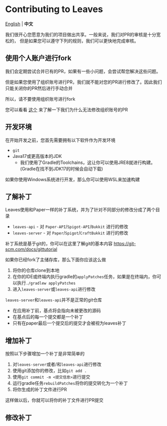 Contributing to Leaves
===========

[English](https://github.com/LeavesMC/Leaves/blob/master/docs/CONTRIBUTING.md) | **中文**


我们很开心您愿意为我们的项目做出共享。一般来说，我们对PR的审核是十分宽松的，
但是如果您可以遵守下列的规则，我们可以更快地完成审核。

## 使用个人账户进行fork

我们会定期尝试合并已有的PR，如果有一些小问题，会尝试帮您解决这些问题。

但是如果您使用了组织账号进行PR，我们就不能对您的PR进行修改了。因此我们只能关闭你的PR然后进行手动合并

所以，请不要使用组织账号进行fork

您可以看看 [这个](https://github.com/isaacs/github/issues/1681) 来了解一下我们为什么无法修改组织账号的PR

## 开发环境

在开始开发之前，您首先需要拥有以下软件作为开发环境

- `git`
- Java17或更高版本的JDK
    - 我们使用了Gradle的Toolchains，这让你可以使用JRE8就进行构建。(Gradle在找不到JDK17的时候会自动下载)

如果你使用Windows系统进行开发，那么你可以使用WSL来加速构建

## 了解补丁

Leaves使用和Paper一样的补丁系统，并为了针对不同部分的修改分成了两个目录

- `leaves-api` - 对 `Paper-API`/`Spigot-API`/`Bukkit` 进行的修改
- `leaves-server` - 对 `Paper`/`Spigot`/`CraftBukkit` 进行的修改

补丁系统是基于git的，你可以在这里了解git的基本内容 <https://git-scm.com/docs/gittutorial>

如果你已经fork了主储存库，那么下面你应该这么做

1. 将你的仓库clone到本地
2. 在你的IDE或终端内执行gradle的`applyPatches`任务，如果是在终端内，你可以执行`./gradlew applyPatches`
3. 进入`leaves-server`或`leaves-api`进行修改

`leaves-server`和`leaves-api`并不是正常的git仓库

- 在应用补丁前，基点将会指向未被更改的源码
- 在基点后的每一个提交都是一个补丁
- 只有在paper最后一个提交后的提交才会被视为leaves补丁

## 增加补丁

按照以下步骤增加一个补丁是非常简单的

1. 对`leaves-server`或者/和`leaves-api`进行修改
2. 使用git添加你的修改，比如`git add .`
3. 使用`git commit -m <提交信息>`进行提交
4. 运行gradle任务`rebuildPatches`将你的提交转化为一个补丁
5. 将你生成的补丁文件进行PR

这样做以后，你就可以将你的补丁文件进行PR提交

## 修改补丁


